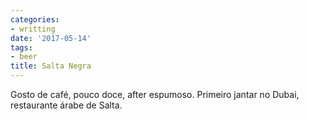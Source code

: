 ```yaml
---
categories:
- writting
date: '2017-05-14'
tags:
- beer
title: Salta Negra
---
```


Gosto de café, pouco doce, after espumoso. Primeiro jantar no Dubai, restaurante árabe de Salta.

